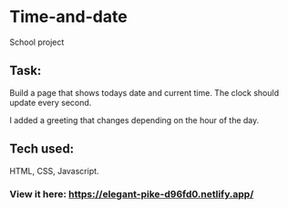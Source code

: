 # Time-and-date
School project

## Task: 
Build a page that shows todays date and current time. The clock should update every second.

I added a greeting that changes depending on the hour of the day.

## Tech used: 
HTML, CSS, Javascript.

### View it here: https://elegant-pike-d96fd0.netlify.app/
